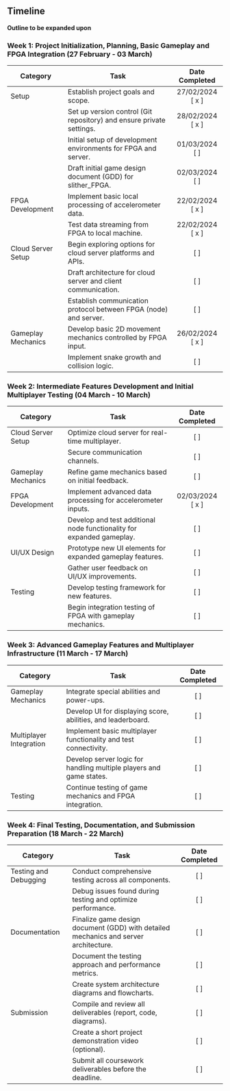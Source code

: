## Timeline
**Outline to be expanded upon**

### Week 1: Project Initialization, Planning, Basic Gameplay and FPGA Integration (27 February - 03 March)

| Category | Task | Date Completed | 
|----------|------|:--------:| 
| Setup | Establish project goals and scope. | 27/02/2024 [ x ] |
|  | Set up version control (Git repository) and ensure private settings. | 28/02/2024 [ x ] |
|  | Initial setup of development environments for FPGA and server. | 01/03/2024 [ ] |
|  | Draft initial game design document (GDD) for slither_FPGA. | 02/03/2024 [ ] |
| FPGA Development | Implement basic local processing of accelerometer data. | 22/02/2024 [ x ] |
|  | Test data streaming from FPGA to local machine. | 22/02/2024 [ x ] |
| Cloud Server Setup | Begin exploring options for cloud server platforms and APIs. | [  ] |
|  | Draft architecture for cloud server and client communication. | [ ] |
|  | Establish communication protocol between FPGA (node) and server. | [ ] |
| Gameplay Mechanics | Develop basic 2D movement mechanics controlled by FPGA input. | 26/02/2024 [ x ] |
|  | Implement snake growth and collision logic. | [ ] |

### Week 2: Intermediate Features Development and Initial Multiplayer Testing (04 March - 10 March)

| Category | Task | Date Completed |
|----------|------|:--------:|
| Cloud Server Setup | Optimize cloud server for real-time multiplayer. | [ ] |
|  | Secure communication channels. | [ ] |
| Gameplay Mechanics | Refine game mechanics based on initial feedback. | [ ] |
| FPGA Development | Implement advanced data processing for accelerometer inputs. | 02/03/2024 [ x ] |
|  | Develop and test additional node functionality for expanded gameplay. | [ ] |
| UI/UX Design | Prototype new UI elements for expanded gameplay features. | [ ] |
|  | Gather user feedback on UI/UX improvements. | [ ] |
| Testing | Develop testing framework for new features. | [ ] |
|  | Begin integration testing of FPGA with gameplay mechanics. | [ ] |

### Week 3: Advanced Gameplay Features and Multiplayer Infrastructure (11 March - 17 March)

| Category | Task | Date Completed |
|----------|------|:--------:|
| Gameplay Mechanics | Integrate special abilities and power-ups. | [ ] |
|  | Develop UI for displaying score, abilities, and leaderboard. | [ ] |
| Multiplayer Integration | Implement basic multiplayer functionality and test connectivity. | [ ] |
|  | Develop server logic for handling multiple players and game states. | [ ] |
| Testing | Continue testing of game mechanics and FPGA integration. | [ ] |

### Week 4: Final Testing, Documentation, and Submission Preparation (18 March - 22 March)

| Category | Task | Date Completed |
|----------|------|:--------:|
| Testing and Debugging | Conduct comprehensive testing across all components. | [ ] |
|  | Debug issues found during testing and optimize performance. | [ ] |
| Documentation | Finalize game design document (GDD) with detailed mechanics and server architecture. | [ ] |
|  | Document the testing approach and performance metrics. | [ ] |
|  | Create system architecture diagrams and flowcharts. | [ ] |
| Submission | Compile and review all deliverables (report, code, diagrams). | [ ] |
|  | Create a short project demonstration video (optional). | [ ] |
|  | Submit all coursework deliverables before the deadline. | [ ] |

